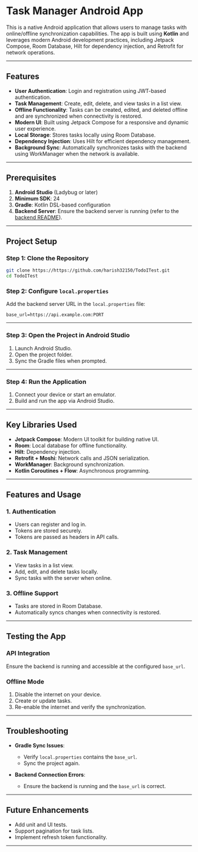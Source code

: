 # Task Manager Android App

This is a native Android application that allows users to manage tasks with online/offline synchronization capabilities. The app is built using **Kotlin** and leverages modern Android development practices, including Jetpack Compose, Room Database, Hilt for dependency injection, and Retrofit for network operations.

---

## Features

- **User Authentication**: Login and registration using JWT-based authentication.
- **Task Management**: Create, edit, delete, and view tasks in a list view.
- **Offline Functionality**: Tasks can be created, edited, and deleted offline and are synchronized when connectivity is restored.
- **Modern UI**: Built using Jetpack Compose for a responsive and dynamic user experience.
- **Local Storage**: Stores tasks locally using Room Database.
- **Dependency Injection**: Uses Hilt for efficient dependency management.
- **Background Sync**: Automatically synchronizes tasks with the backend using WorkManager when the network is available.

---

## Prerequisites

1. **Android Studio** (Ladybug or later)
2. **Minimum SDK**: 24
3. **Gradle**: Kotlin DSL-based configuration
4. **Backend Server**: Ensure the backend server is running (refer to the [backend README](../backend/README.md)).

---

## Project Setup

### Step 1: Clone the Repository

```bash
git clone https://https://github.com/harish32150/TodoITest.git
cd TodoITest
```

### Step 2: Configure `local.properties`

Add the backend server URL in the `local.properties` file:

```properties
base_url=https://api.example.com:PORT
```

---

### Step 3: Open the Project in Android Studio

1. Launch Android Studio.
2. Open the project folder.
3. Sync the Gradle files when prompted.

---

### Step 4: Run the Application

1. Connect your device or start an emulator.
2. Build and run the app via Android Studio.

---

## Key Libraries Used

- **Jetpack Compose**: Modern UI toolkit for building native UI.
- **Room**: Local database for offline functionality.
- **Hilt**: Dependency injection.
- **Retrofit + Moshi**: Network calls and JSON serialization.
- **WorkManager**: Background synchronization.
- **Kotlin Coroutines + Flow**: Asynchronous programming.

---

## Features and Usage

### 1. **Authentication**
- Users can register and log in.
- Tokens are stored securely.
- Tokens are passed as headers in API calls.

### 2. **Task Management**
- View tasks in a list view.
- Add, edit, and delete tasks locally.
- Sync tasks with the server when online.

### 3. **Offline Support**
- Tasks are stored in Room Database.
- Automatically syncs changes when connectivity is restored.

---

## Testing the App

### API Integration
Ensure the backend is running and accessible at the configured `base_url`.

### Offline Mode
1. Disable the internet on your device.
2. Create or update tasks.
3. Re-enable the internet and verify the synchronization.

---

## Troubleshooting

- **Gradle Sync Issues**:
    - Verify `local.properties` contains the `base_url`.
    - Sync the project again.

- **Backend Connection Errors**:
    - Ensure the backend is running and the `base_url` is correct.

---

## Future Enhancements

- Add unit and UI tests.
- Support pagination for task lists.
- Implement refresh token functionality.

---